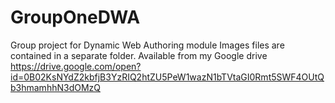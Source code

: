 # GroupOneDWA
Group project for Dynamic Web Authoring module
Images files are contained in a separate folder.
Available from my Google drive https://drive.google.com/open?id=0B02KsNYdZ2kbfjB3YzRIQ2htZU5PeW1wazN1bTVtaGI0Rmt5SWF4OUtQb3hmamhhN3dOMzQ
